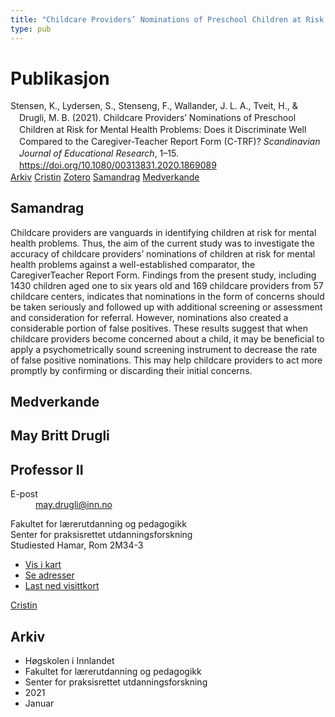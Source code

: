 ```yaml
---
title: "Childcare Providers’ Nominations of Preschool Children at Risk for Mental Health Problems: Does it Discriminate Well Compared to the Caregiver-Teacher Report Form (C-TRF)?"
type: pub
---
```

<h1>Publikasjon</h1>
<article id="csl-bib-container-7TM3MZUV" class="csl-bib-container">
  <div class="csl-bib-body" style="line-height: 1.35; padding-left: 1em; text-indent:-1em;">
  <div class="csl-entry">Stensen, K., Lydersen, S., Stenseng, F., Wallander, J. L. A., Tveit, H., &amp; Drugli, M. B. (2021). Childcare Providers&#x2019; Nominations of Preschool Children at Risk for Mental Health Problems: Does it Discriminate Well Compared to the Caregiver-Teacher Report Form (C-TRF)? <i>Scandinavian Journal of Educational Research</i>, 1&#x2013;15. <a href="https://doi.org/10.1080/00313831.2020.1869089">https://doi.org/10.1080/00313831.2020.1869089</a></div>
</div>
  <div class="csl-bib-buttons">
    <a href="#taxonomy-article-7TM3MZUV" class="csl-bib-button">Arkiv</a>
    <a href="https://app.cristin.no/results/show.jsf?id=1869436" alt="Cristin URL" class="csl-bib-button">Cristin</a>
    <a href="http://zotero.org/groups/5022929/items/7TM3MZUV" alt="Zotero URL" class="csl-bib-button">Zotero</a>
    <a href="#abstract-article-7TM3MZUV" class="csl-bib-button">Samandrag</a>
    <a href="#contributors-article-7TM3MZUV" class="csl-bib-button">Medverkande</a>
  </div>
  <div id="csl-bib-meta-container-7TM3MZUV"></div>
</article>
<div id="csl-bib-meta-7TM3MZUV" class="csl-bib-meta">
  <article id="abstract-article-7TM3MZUV" class="abstract-article">
    <h1>Samandrag</h1>
    Childcare providers are vanguards in identifying children at risk for mental health problems. Thus, the aim of the current study was to investigate the accuracy of childcare providers’ nominations of children at risk for mental health problems against a well-established comparator, the CaregiverTeacher Report Form. Findings from the present study, including 1430 
children aged one to six years old and 169 childcare providers from 57 childcare centers, indicates that nominations in the form of concerns should be taken seriously and followed up with additional screening or assessment and consideration for referral. However, nominations also created a considerable portion of false positives. These results suggest that when childcare providers become concerned about a child, it may be beneficial to apply a psychometrically sound screening instrument to decrease the rate of false positive nominations. This may help childcare providers to act more promptly by confirming or discarding their initial 
concerns.
  </article>
  <article id="contributors-article-7TM3MZUV" class="contributors-article">
    <h1>Medverkande</h1>
    <div class="personas">
<div class="vrtx-hinn-person-card">
<div class="photo">
<i class="lar la-user-circle missing-person"></i>
</div>
<div class="info">
<hgroup><h1>May Britt Drugli</h1>
<h2>Professor II</h2>
</hgroup><dl>
<dt>E-post</dt>
<dd>
<a href="mailto:may.drugli@inn.no">may.drugli@inn.no</a>
</dd>
</dl>
<p>
Fakultet for lærerutdanning og pedagogikk<br>
Senter for praksisrettet utdanningsforskning<br>
Studiested Hamar,
Rom 2M34-3
</p>
<ul class="vrtx-hinn-links">
<li><a href="https://www.google.com/maps?q=60.79582,11.07304">Vis i kart</a></li>
<li><a href="https://www.inn.no/finn-en-ansatt/may-drugli.html#vrtx-hinn-addresses">Se adresser</a></li>
<li><a href="https://www.inn.no/finn-en-ansatt/may-drugli.html?vrtx=vcf">Last ned visittkort</a></li>
</ul>
</div>
</div>
<a href="https://app.cristin.no/persons/show.jsf?id=29493" alt="Cristin URL" class="personas-cristin">Cristin</a>
</div>
  </article>
  <article id="taxonomy-article-7TM3MZUV" class="taxonomy-article">
    <h1>Arkiv</h1>
    <ul>
      <li>Høgskolen i Innlandet</li>
      <li>Fakultet for lærerutdanning og pedagogikk</li>
      <li>Senter for praksisrettet utdanningsforskning</li>
      <li>2021</li>
      <li>Januar</li>
    </ul>
  </article>
</div>
